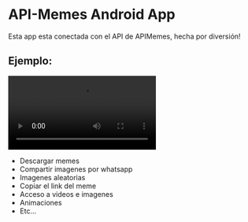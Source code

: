 # API-Memes Android App
Esta app esta conectada con el API de APIMemes, hecha por diversión!

## Ejemplo:
![](example.mp4)

- Descargar memes
- Compartir imagenes por whatsapp
- Imagenes aleatorias
- Copiar el link del meme
- Acceso a videos e imagenes
- Animaciones
- Etc...